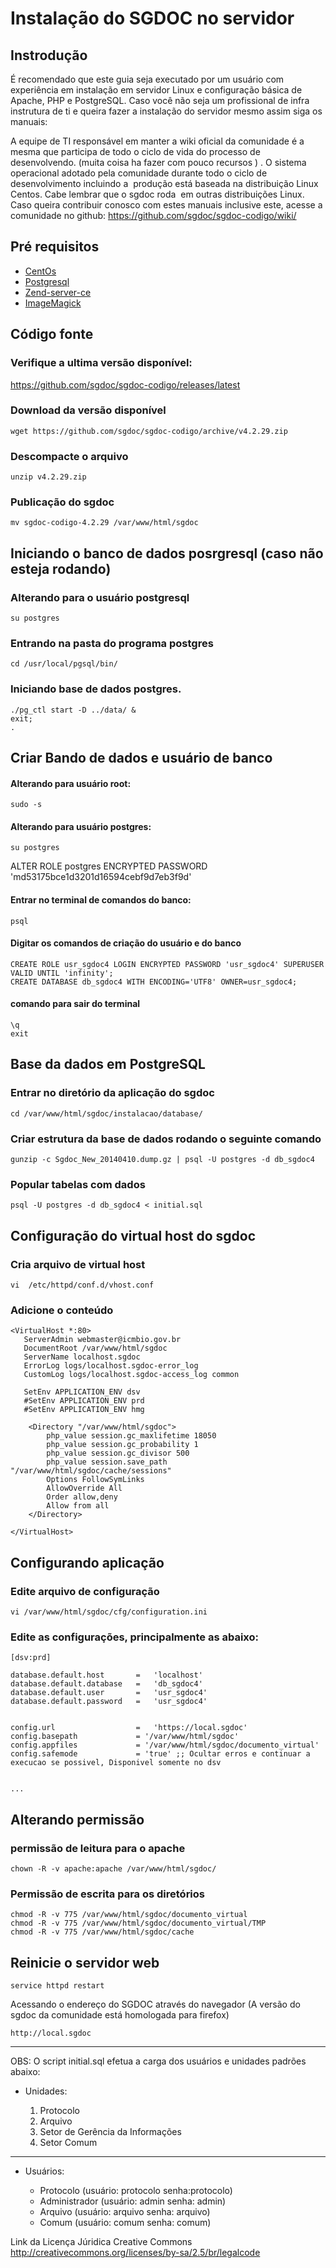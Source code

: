 Instalação do SGDOC no servidor
===============================================

Instrodução
-----------

É recomendado que este guia seja executado por um usu&aacute;rio com experi&ecirc;ncia em instala&ccedil;ão em servidor Linux e configura&ccedil;ão b&aacute;sica de Apache, PHP e PostgreSQL.  Caso voc&ecirc; n&atilde;o seja um profissional de infra instrutura de ti e queira fazer a instala&ccedil;ão do servidor mesmo assim siga os manuais:

A equipe de TI respons&aacute;vel em manter a wiki oficial da comunidade é a mesma que participa de todo o ciclo de vida do processo de desenvolvendo. (muita coisa ha fazer com pouco recursos ) .  O sistema  operacional adotado pela comunidade durante todo o ciclo de desenvolvimento incluindo a&nbsp; produ&ccedil;ão est&aacute; baseada na distribui&ccedil;ão Linux Centos. Cabe lembrar que o sgdoc roda&nbsp; em outras distribui&ccedil;ões Linux. Caso queira contribuir conosco com estes manuais inclusive este, acesse a  comunidade no github: https://github.com/sgdoc/sgdoc-codigo/wiki/

Pré requisitos
--------------

-   [CentOs](https://github.com/sgdoc/sgdoc-infra/wiki/CentOs-6.4)
-   [Postgresql](https://github.com/sgdoc/sgdoc-infra/wiki/Postgresql)
-   [Zend-server-ce](https://github.com/sgdoc/sgdoc-infra/wiki/Zend-server-ce)
-   [ImageMagick](https://github.com/sgdoc/sgdoc-infra/wiki/ImageMagick)

Código fonte
------------

### Verifique a ultima versão disponível:

https://github.com/sgdoc/sgdoc-codigo/releases/latest

### Download da versão disponível 

    wget https://github.com/sgdoc/sgdoc-codigo/archive/v4.2.29.zip

### Descompacte o arquivo

    unzip v4.2.29.zip

### Publicação do sgdoc

    mv sgdoc-codigo-4.2.29 /var/www/html/sgdoc


Iniciando o banco de dados posrgresql (caso não esteja rodando)
-------------------------------------------

### Alterando para o usuário postgresql

    su postgres

### Entrando na pasta do programa postgres

    cd /usr/local/pgsql/bin/

### Iniciando base de dados postgres.

    ./pg_ctl start -D ../data/ &
    exit;
    .
    
Criar Bando de dados e usuário de banco
----------------------------------------
#### Alterando para usuário root:

    sudo -s
    
#### Alterando para usuário postgres: 

    su postgres
ALTER ROLE postgres ENCRYPTED PASSWORD 'md53175bce1d3201d16594cebf9d7eb3f9d'
#### Entrar no terminal de comandos do banco: 

    psql

#### Digitar os comandos de criação do usuário e do banco

    CREATE ROLE usr_sgdoc4 LOGIN ENCRYPTED PASSWORD 'usr_sgdoc4' SUPERUSER VALID UNTIL 'infinity';
    CREATE DATABASE db_sgdoc4 WITH ENCODING='UTF8' OWNER=usr_sgdoc4;

#### comando para sair do terminal

    \q
    exit

Base da dados em PostgreSQL
---------------------------

### Entrar no diretório da aplicação do sgdoc

    cd /var/www/html/sgdoc/instalacao/database/

### Criar estrutura da base de dados rodando o seguinte comando

    gunzip -c Sgdoc_New_20140410.dump.gz | psql -U postgres -d db_sgdoc4
    
### Popular tabelas com dados

    psql -U postgres -d db_sgdoc4 < initial.sql
    
Configuração do virtual host do sgdoc
------------------------------------

### Cria arquivo de virtual host

    vi  /etc/httpd/conf.d/vhost.conf

### Adicione o conteúdo

    <VirtualHost *:80>
       ServerAdmin webmaster@icmbio.gov.br
       DocumentRoot /var/www/html/sgdoc
       ServerName localhost.sgdoc
       ErrorLog logs/localhost.sgdoc-error_log
       CustomLog logs/localhost.sgdoc-access_log common
       
       SetEnv APPLICATION_ENV dsv
       #SetEnv APPLICATION_ENV prd
       #SetEnv APPLICATION_ENV hmg
       
        <Directory "/var/www/html/sgdoc">
            php_value session.gc_maxlifetime 18050
            php_value session.gc_probability 1
            php_value session.gc_divisor 500
            php_value session.save_path "/var/www/html/sgdoc/cache/sessions"
            Options FollowSymLinks
            AllowOverride All
            Order allow,deny
            Allow from all
        </Directory>
        
    </VirtualHost>
  

Configurando aplicação
----------------------

### Edite arquivo de configuração

    vi /var/www/html/sgdoc/cfg/configuration.ini

### Edite as configurações, principalmente as abaixo:


    [dsv:prd]

    database.default.host       =   'localhost'
    database.default.database   =   'db_sgdoc4'
    database.default.user       =   'usr_sgdoc4'
    database.default.password   =   'usr_sgdoc4'
    

    config.url                  =   'https://local.sgdoc'
    config.basepath             = '/var/www/html/sgdoc' 
    config.appfiles             = '/var/www/html/sgdoc/documento_virtual'
    config.safemode             = 'true' ;; Ocultar erros e continuar a execucao se possivel, Disponivel somente no dsv


    ...


Alterando permissão
-------------------

### permissão de leitura para o apache

    chown -R -v apache:apache /var/www/html/sgdoc/

### Permissão de escrita para os diretórios

    chmod -R -v 775 /var/www/html/sgdoc/documento_virtual
    chmod -R -v 775 /var/www/html/sgdoc/documento_virtual/TMP
    chmod -R -v 775 /var/www/html/sgdoc/cache 

Reinicie o servidor web
-----------------------

    service httpd restart

Acessando o endereço do SGDOC através do navegador (A versão do sgdoc da comunidade está homologada para firefox)

    http://local.sgdoc

***


OBS: O script initial.sql efetua a carga dos usuários e unidades padrões abaixo:

* Unidades:

    1. Protocolo
    1. Arquivo
    1. Setor de Gerência da Informações
    1. Setor Comum

***
- Usuários:

    * Protocolo (usuário: protocolo senha:protocolo)
    * Administrador (usuário: admin senha: admin)
    * Arquivo (usuário: arquivo senha: arquivo)
    * Comum (usuário: comum senha: comum)

Link da Licença Júridica Creative Commons\
http://creativecommons.org/licenses/by-sa/2.5/br/legalcode
